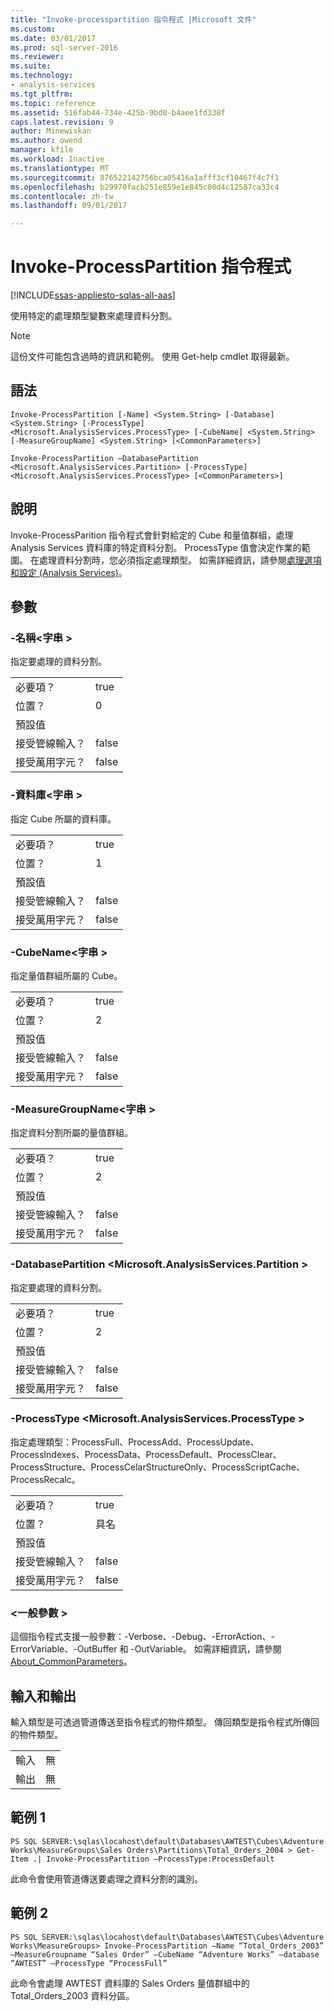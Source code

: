 ```yaml
---
title: "Invoke-processpartition 指令程式 |Microsoft 文件"
ms.custom: 
ms.date: 03/01/2017
ms.prod: sql-server-2016
ms.reviewer: 
ms.suite: 
ms.technology:
- analysis-services
ms.tgt_pltfrm: 
ms.topic: reference
ms.assetid: 516fab44-734e-425b-9bd0-b4aee1fd338f
caps.latest.revision: 9
author: Minewiskan
ms.author: owend
manager: kfile
ms.workload: Inactive
ms.translationtype: MT
ms.sourcegitcommit: 876522142756bca05416a1afff3cf10467f4c7f1
ms.openlocfilehash: b29970facb251e859e1e845c00d4c12587ca33c4
ms.contentlocale: zh-tw
ms.lasthandoff: 09/01/2017

---
```

# <a name="invoke-processpartition-cmdlet"></a>Invoke-ProcessPartition 指令程式

[!INCLUDE[ssas-appliesto-sqlas-all-aas](../../includes/ssas-appliesto-sqlas-all-aas.md)]

  使用特定的處理類型變數來處理資料分割。  

>[!NOTE] 
>這份文件可能包含過時的資訊和範例。 使用 Get-help cmdlet 取得最新。
  
## <a name="syntax"></a>語法  
 `Invoke-ProcessPartition [-Name] <System.String> [-Database] <System.String> [-ProcessType] <Microsoft.AnalysisServices.ProcessType> [-CubeName] <System.String> [-MeasureGroupName] <System.String> [<CommonParameters>]`  
  
 `Invoke-ProcessPartition –DatabasePartition <Microsoft.AnalysisServices.Partition> [-ProcessType] <Microsoft.AnalysisServices.ProcessType> [<CommonParameters>]`  
  
## <a name="description"></a>說明  
 Invoke-ProcessParition 指令程式會針對給定的 Cube 和量值群組，處理 Analysis Services 資料庫的特定資料分割。 ProcessType 值會決定作業的範圍。 在處理資料分割時，您必須指定處理類型。 如需詳細資訊，請參閱[處理選項和設定 &#40;Analysis Services&#41;](../../analysis-services/multidimensional-models/processing-options-and-settings-analysis-services.md)。  
  
## <a name="parameters"></a>參數  
  
### <a name="-name-string"></a>-名稱\<字串 >  
 指定要處理的資料分割。  
  
|||  
|-|-|  
|必要項？|true|  
|位置？|0|  
|預設值||  
|接受管線輸入？|false|  
|接受萬用字元？|false|  
  
### <a name="-database-string"></a>-資料庫\<字串 >  
 指定 Cube 所屬的資料庫。  
  
|||  
|-|-|  
|必要項？|true|  
|位置？|1|  
|預設值||  
|接受管線輸入？|false|  
|接受萬用字元？|false|  
  
### <a name="-cubename-string"></a>-CubeName\<字串 >  
 指定量值群組所屬的 Cube。  
  
|||  
|-|-|  
|必要項？|true|  
|位置？|2|  
|預設值||  
|接受管線輸入？|false|  
|接受萬用字元？|false|  
  
### <a name="-measuregroupname-string"></a>-MeasureGroupName\<字串 >  
 指定資料分割所屬的量值群組。  
  
|||  
|-|-|  
|必要項？|true|  
|位置？|2|  
|預設值||  
|接受管線輸入？|false|  
|接受萬用字元？|false|  
  
### <a name="-databasepartition-microsoftanalysisservicespartition"></a>-DatabasePartition \<Microsoft.AnalysisServices.Partition >  
 指定要處理的資料分割。  
  
|||  
|-|-|  
|必要項？|true|  
|位置？|2|  
|預設值||  
|接受管線輸入？|false|  
|接受萬用字元？|false|  
  
### <a name="-processtype-microsoftanalysisservicesprocesstype"></a>-ProcessType \<Microsoft.AnalysisServices.ProcessType >  
 指定處理類型：ProcessFull、ProcessAdd、ProcessUpdate、ProcessIndexes、ProcessData、ProcessDefault、ProcessClear、ProcessStructure、ProcessCelarStructureOnly、ProcessScriptCache、ProcessRecalc。  
  
|||  
|-|-|  
|必要項？|true|  
|位置？|具名|  
|預設值||  
|接受管線輸入？|false|  
|接受萬用字元？|false|  
  
### <a name="commonparameters"></a>\<一般參數 >  
 這個指令程式支援一般參數：-Verbose、-Debug、-ErrorAction、-ErrorVariable、-OutBuffer 和 -OutVariable。 如需詳細資訊，請參閱 [About_CommonParameters](http://go.microsoft.com/fwlink/?linkID=227825)。  
  
## <a name="inputs-and-outputs"></a>輸入和輸出  
 輸入類型是可透過管道傳送至指令程式的物件類型。 傳回類型是指令程式所傳回的物件類型。  
  
|||  
|-|-|  
|輸入|無|  
|輸出|無|  
  
## <a name="example-1"></a>範例 1  
 `PS SQL SERVER:\sqlas\locahost\default\Databases\AWTEST\Cubes\Adventure Works\MeasureGroups\Sales Orders\Partitions\Total_Orders_2004 > Get-Item .| Invoke-ProcessPartition –ProcessType:ProcessDefault`  
  
 此命令會使用管道傳送要處理之資料分割的識別。  
  
## <a name="example-2"></a>範例 2  
 `PS SQL SERVER:\sqlas\locahost\default\Databases\AWTEST\Cubes\Adventure Works\MeasureGroups> Invoke-ProcessPartition –Name “Total_Orders_2003” –MeasureGroupname “Sales Order” –CubeName “Adventure Works” –database “AWTEST” –ProcessType “ProcessFull”`  
  
 此命令會處理 AWTEST 資料庫的 Sales Orders 量值群組中的 Total_Orders_2003 資料分區。  
  
  
  

